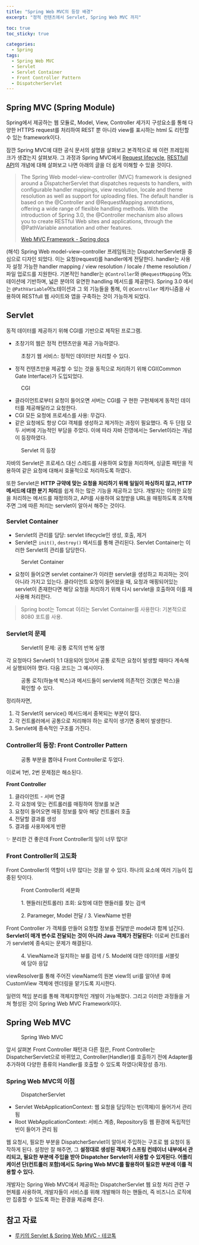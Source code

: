 ```yaml
---
title: "Spring Web MVC의 등장 배경"
excerpt: "정적 컨텐츠에서 Servlet, Spring Web MVC 까지"

toc: true
toc_sticky: true

categories:
  - Spring
tags:
  - Spring Web MVC
  - Servlet
  - Servlet Container
  - Front Controller Pattern
  - DispatcherServlet
---
```

## Spring MVC (Spring Module)

Spring에서 제공하는 웹 모듈로, Model, View, Controller 세가지 구성요소를 통해 다양한 HTTPS request를 처리하여 REST 뿐 아니라 view를 표시하는 html 도 리턴할 수 있는 framework이다. 

잠깐 Spring MVC에 대한 공식 문서의 설명을 살펴보고 본격적으로 왜 이런 프레임워크가 생겼는지 살펴보자. 그 과정과 Spring MVC에서 [Request lifecycle](MVC-request-lifecycle.md), [RESTfull API](/_posts/03-2.%20network/RESTfull.md)의 개념에 대해 살펴보고 나면 아래의 글을 더 쉽게 이해할 수 있을 것이다.

> The Spring Web model-view-controller (MVC) framework is designed around a DispatcherServlet that dispatches requests to handlers, with configurable handler mappings, view resolution, locale and theme resolution as well as support for uploading files. The default handler is based on the @Controller and @RequestMapping annotations, offering a wide range of flexible handling methods. With the introduction of Spring 3.0, the @Controller mechanism also allows you to create RESTful Web sites and applications, through the @PathVariable annotation and other features.
>
> [Web MVC Framework - Spring docs](https://docs.spring.io/spring-framework/docs/3.2.x/spring-framework-reference/html/mvc.html)

(해석) Spring Web model-view-controller 프레임워크는 DispatcherServlet을 중심으로 디자인 되었다. 이는 요청(request)를 handler에게 전달한다. handler는 사용자 설정 가능한 handler mapping / view resolution / locale /  theme resolution / 파일 업로드를 지원한다. 기본적인 handler는 `@Controller`와 `@RequestMapping` 어노테이션에 기반하며, 넓은 분야의 유연한 handling 메서드를 제공한다. Spring 3.0 에서는 `@PathVariable`어노테이션과 그 외 기능들을 통해, 이 `@Controller` 메카니즘을 사용하여 RESTfull 웹 사이트와 앱을 구축하는 것이 가능하게 되었다.

## Servlet

동적 데이터를 제공하기 위해 CGI를 기반으로 제작된 프로그램. 

- 초창기의 웹은 정적 컨텐츠만을 제공 가능하였다.

<figure style="width: 85%" class="align-center">
  <img src="https://onedrive.live.com/embed?resid=C4F97B3B64AE3E7A%216861&authkey=%21AB2PPLezu_x07k0&width=684&height=347" alt="">
  <figcaption>초창기 웹 서비스: 정적인 데이터만 처리할 수 있다.</figcaption>
</figure>

- 정적 컨텐츠만을 제공할 수 있는 것을 동적으로 처리하기 위해 CGI(Common Gate Interface)가 도입되었다.

<figure style="width: 85%" class="align-center">
  <img src="https://onedrive.live.com/embed?resid=C4F97B3B64AE3E7A%216860&authkey=%21AIaD-4v-XqzCqZw&width=820&height=255" alt="">
  <figcaption>CGI</figcaption>
</figure>

- 클라이언트로부터 요청이 들어오면 서버는 CGI를 구 현한 구현체에게 동적인 데이터를 제공해달라고 요청한다.
- CGI 모든 요청에 프로세스를 사용: 무겁다.
- 같은 요청에도 항상 CGI 객체를 생성하고 제거하는 과정이 필요했다.
즉 두 단점 모두 서버에 기능적인 부담을 주었다. 이에 따라 자바 진영에서는 Servlet이라는 개념이 등장하였다.

<figure style="width: 85%" class="align-center">
  <img src="https://onedrive.live.com/embed?resid=C4F97B3B64AE3E7A%216862&authkey=%21AKaqdS49OtiqFho&width=1828&height=694" alt="">
  <figcaption>Servlet 의 등장</figcaption>
</figure>

자바의 Servlet은 프로세스 대신 스레드를 사용하여 요청을 처리하며, 싱글톤 패턴을 적용하여 같은 요청에 대해서 효율적으로 처리하도록 하였다.

또한 Servlet은 **HTTP 규약에 맞는 요청을 처리하기 위해 일일이 파싱하지 않고, HTTP 메서드에 대한 분기 처리**를 쉽게 하는 많은 기능을 제공하고 있다. 개발자는 이러한 요청을 처리하는 메서드를 재정의하고, API를 사용하여 요청받을 URL을 매핑하도록 조작해주면 그에 따른 처리는 servlet이 알아서 해주는 것이다.

### Servlet Container

- Servlet의 관리를 담당: servlet lifecycle인 생성, 호출, 제거
- Servlet은 `init()`, `destroy()` 메서드를 통해 관리된다. Servlet Container는 이러한 Servlet의 관리를 담당한다.

<figure style="width: 85%" class="align-center">
  <img src="https://onedrive.live.com/embed?resid=C4F97B3B64AE3E7A%217006&authkey=%21ADNnwq6BfY1wn0A&width=720&height=271" alt="">
  <figcaption>Servlet Container</figcaption>
</figure>

- 요청이 들어오면 servlet container가 이러한 servlet을 생성하고 파괴하는 것이 아니라 가지고 있는다. 클라이언트 요청이 들어왔을 때, 요청과 매핑되어있는 servlet이 존재한다면 해당 요청을 처리하기 위해 다시 servlet을 호출하여 이를 재사용해 처리한다.

> Spring boot는 Tomcat 이라는 Servlet Container를 사용한다: 기본적으로 8080 포트를 사용.

### Servlet의 문제

<figure style="width: 85%" class="align-center">
  <img src="https://onedrive.live.com/embed?resid=C4F97B3B64AE3E7A%217007&authkey=%21AORHvv6gI82TPTc&width=1501&height=673" alt="">
  <figcaption>Servlet의 문제: 공통 로직의 반복 실행</figcaption>
</figure>
각 요청마다 Servlet이 1:1 대응되어 있어서 공통 로직은 요청이 발생할 때마다 계속해서 실행되어야 했다. 다음 코드는 그 예시이다.
<figure style="width: 85%" class="align-center">
  <img src="https://onedrive.live.com/embed?resid=C4F97B3B64AE3E7A%217008&authkey=%21ACXz20yUC-18b0g&width=1069&height=957" alt="">
  <figcaption>공통 로직(하늘색 박스)과 메서드들이 servlet에 의존적인 것(붉은 박스)을 확인할 수 있다.</figcaption>
</figure>

정리하자면,

1. 각 Servlet의 service() 메서드에서 중복되는 부분이 많다.
2. 각 컨트롤러에서 공통으로 처리해야 하는 로직이 생기면 중복이 발생한다.
3. Servlet에 종속적인 구조를 가진다.

### Controller의 등장: Front Controller Pattern

<figure style="width: 85%" class="align-center">
  <img src="https://onedrive.live.com/embed?resid=C4F97B3B64AE3E7A%217011&authkey=%21AKqDj5eCzXZp5nY&width=1920&height=607" alt="">
  <figcaption>공통 부분을 뽑아내 Front Controller로 두었다.</figcaption>
</figure>

이로써 1번, 2번 문제점은 해소된다.

**Front Controller**
  1. 클라이언트 - 서버 연결
  2. 각 요청에 맞는 컨트롤러를 매핑하여 정보를 보관
  3. 요청이 들어오면 매핑 정보를 찾아 해당 컨트롤러 호출
  4. 전달할 결과를 생성
  5. 결과를 사용자에게 반환
  
  ✨ 분리한 건 좋은데 Front Controller의 일이 너무 많다!

### Front Controller의 고도화

Front Controller의 역할이 너무 많다는 것을 알 수 있다. 하나의 요소에 여러 기능이 집중된 탓이다.

<figure style="width: 85%" class="align-center">
  <img src="https://onedrive.live.com/embed?resid=C4F97B3B64AE3E7A%217012&authkey=%21ABwz6cwtgo465NQ&width=1229&height=1031" alt="">
  <figcaption>Front Controller의 세분화</figcaption>
</figure>

<figure style="width: 85%" class="align-center">
  <img src="https://onedrive.live.com/embed?resid=C4F97B3B64AE3E7A%217013&authkey=%21APlTv-Ag93Bm5uc&width=1237&height=664" alt="">
  <figcaption>1. 핸들러(컨트롤러) 조회: 요청에 대한 핸들러를 찾는 검색</figcaption>
</figure>

<figure style="width: 85%" class="align-center">
  <img src="https://onedrive.live.com/embed?resid=C4F97B3B64AE3E7A%217014&authkey=%21ABYnPY8vrpib2v4&width=1233&height=936" alt="">
  <figcaption>2. Parameger, Model 전달 / 3. ViewName 반환</figcaption>
</figure>

Front Controller 가 객체를 만들어 요청할 정보를 전달받은 model과 함께 넘긴다. **Servlet이 매개 변수로 전달되는 것이 아니라 Java 객체가 전달된다**: 이로써 컨트롤러가 servlet에 종속되는 문제가 해결된다.

<figure style="width: 85%" class="align-center">
  <img src="https://onedrive.live.com/embed?resid=C4F97B3B64AE3E7A%217015&authkey=%21AB4c9brE9Z1_xS4&width=1228&height=727" alt="">
  <figcaption>4. ViewName과 일치하는 뷰를 검색 / 5. Model에 대한 데이터를 서블릿에 담아 응답</figcaption>
</figure>

viewResolver를 통해 주어진 viewName의 원본 view의 uri를 알아낸 후에 CustomView 객체에 렌더링을 맡기도록 지시한다.

일련의 책임 분리를 통해 객체지향적인 개발이 가능해졌다. 그리고 이러한 과정들을 거쳐 형성된 것이 Spring Web MVC Framework이다.

## Spring Web MVC

<figure style="width: 85%" class="align-center">
  <img src="https://onedrive.live.com/embed?resid=C4F97B3B64AE3E7A%217017&authkey=%21ACDhK3ddmpcIaV0&width=1665&height=865" alt="">
  <figcaption>Spring Web MVC</figcaption>
</figure>

앞서 살펴본 Front Controller 패턴과 다른 점은, Front Controller는 DispatcherServlet으로 바뀌었고, Controller(Handler)를 호출하기 전에 Adapter를 추가하여 다양한 종류의 Handler를 호출할 수 있도록 하였다(확장성 증가).

### Spring Web MVC의 이점

<figure style="width: 85%" class="align-center">
  <img src="https://onedrive.live.com/embed?resid=C4F97B3B64AE3E7A%217016&authkey=%21ADY6JxjeXN_Shpg&width=1039&height=921" alt="">
  <figcaption>DispatcherServlet</figcaption>
</figure>

- Servlet WebApplicationContext: 웹 요청을 담당하는 빈(객체)이 들어가서 관리 됨
- Root WebApplicationContext: 서비스 계층, Repository등 웹 환경에 독립적인 빈이 들어가 관리 됨

웹 요청시, 필요한 부분을 DispatcherServlet이 알아서 주입하는 구조로 웹 요청이 동작하게 된다.
설정만 잘 해주면, 그 **설정대로 생성된 객체가 스프링 컨테이너 내부에서 관리되고, 필요한 부분에 주입을 받아 Dispatcher Servlet이 사용할 수 있게된다. 어플리케이션 단(컨트롤러 포함)에서도 Spring Web MVC를 활용하여 필요한 부분에 이를 적용할 수 있다.**

개발자는 Spring Web MVC에서 제공하는 DispatcherServlet 웹 요청 처리 관련 구현체를 사용하여, 개발자들이 서비스를 위해 개발해야 하는 핸들러, 즉 비즈니스 로직에만 집중할 수 있도록 하는 환경을 제공해 준다.

## 참고 자료

- [루키의 Servlet & Spring Web MVC - 테코톡](https://www.youtube.com/watch?v=h0rX720VWCg)


